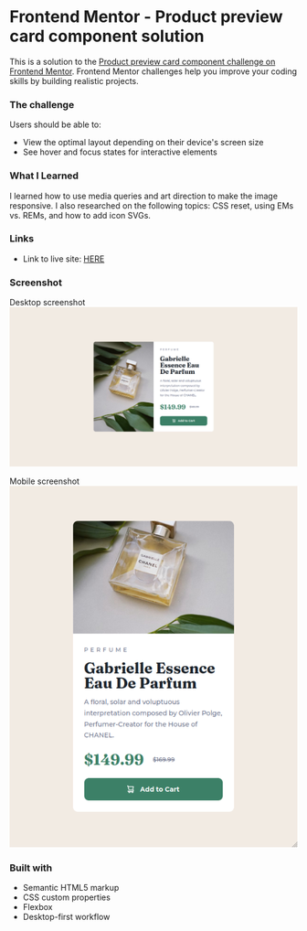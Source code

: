 # Frontend Mentor - Product preview card component solution

This is a solution to the [Product preview card component challenge on Frontend Mentor](https://www.frontendmentor.io/challenges/product-preview-card-component-GO7UmttRfa). Frontend Mentor challenges help you improve your coding skills by building realistic projects.

### The challenge

Users should be able to:

- View the optimal layout depending on their device's screen size
- See hover and focus states for interactive elements

### What I Learned

I learned how to use media queries and art direction to make the image responsive. I also researched on the following topics: CSS reset, using EMs vs. REMs, and how to add icon SVGs.

### Links

- Link to live site: [HERE](https://sh0910.github.io/frontend-mentor-solutions/02-product-preview-card-component)

### Screenshot

Desktop screenshot
![](./screenshot-desktop.png)

Mobile screenshot
![](./screenshot-mobile.png)

### Built with

- Semantic HTML5 markup
- CSS custom properties
- Flexbox
- Desktop-first workflow
